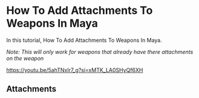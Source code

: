 # How To Add Attachments To Weapons In Maya

In this tutorial, How To Add Attachments To Weapons In Maya.

*Note: This will only work for weapons that already have there attachments on the weapon*

https://youtu.be/5ahTNxIr7_g?si=xMTK_LA0SHyQf6XH

## Attachments
<attachment name="z_eagle_shader.gdt" size="59.74 KB" url="https://cdn.discordapp.com/attachments/897839199485562901/897872013417386044/z_eagle_shader.gdt?ex=65ba6a79&is=65a7f579&hm=56ce8604baf61525e0f8b3747aac8457e84f0948bd916076bc71904fc2fbb0e1&"/>
<attachment name="deagles.zip" size="735.07 KB" url="https://cdn.discordapp.com/attachments/897839199485562901/897872071714041866/deagles.zip?ex=65ba6a87&is=65a7f587&hm=af195fbc964bdef49b80f17eda3022181dad270f25247a79e10d8ad3f298ce8f&"/>
<profile username="Seraphina" handle="__seraphina__" profileImage="/profile/seraphina.png"/>